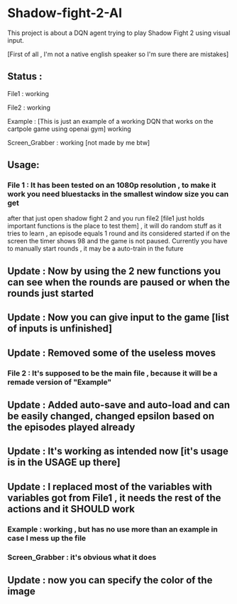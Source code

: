 # Shadow-fight-2-AI
This project is about a DQN agent trying to play Shadow Fight 2 using visual input.

[First of all , I'm not a native english speaker so I'm sure there are mistakes]

## Status :

File1 : working 

File2 : working

Example : [This is just an example of a working DQN that works on the cartpole game using openai gym] working


Screen_Grabber : working [not made by me btw]


## Usage:

### File 1 : It has been tested on an 1080p resolution , to make it work you need bluestacks in the smallest window size you can get
after that just open shadow fight 2 and you run file2 [file1 just holds important functions is the place to test them] , it will do random stuff as it tries to learn , an episode equals 1 round and its considered started if on the screen the timer shows 98 and the game is not paused. Currently you have to manually start rounds , it may be a auto-train in the future


## Update : Now by using the 2 new functions you can see when the rounds are paused or when the rounds just started

## Update : Now you can give input to the game [list of inputs is unfinished]

## Update : Removed some of the useless moves

### File 2 : It's supposed to be the main file , because it will be a remade version of "Example" 

## Update : Added auto-save and auto-load and can be easily changed, changed epsilon based on the episodes played already

## Update : It's working as intended now [it's usage is in the USAGE up there]

## Update : I replaced most of the variables with variables got from File1 , it needs the rest of the actions and it SHOULD work

### Example : working , but has no use more than an example in case I mess up the file

### Screen_Grabber : it's obvious what it does

## Update : now you can specify the color of the image
